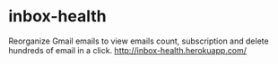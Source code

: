 # inbox-health

Reorganize Gmail emails to view emails count, subscription and delete hundreds of email in a click. 
http://inbox-health.herokuapp.com/
